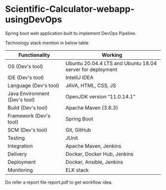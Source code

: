 # Scientific-Calculator-webapp-usingDevOps

Spring boot web application built to implement DevOps Pipeline.


Technology stack mention in below table

| Functionality    | Working       |
| ---------------  | ------------- |
| OS (Dev's tool)  | Ubuntu 20.04.4 LTS and Ubuntu 18.04 server for deployment |
| IDE (Dev's tool)     | IntelliJ IDEA  |
| Language (Dev's tool)  | JAVA, HTML, CSS, JS  |
| Java Environment (Dev's tool)  | OpenJDK version “11.0.14.1”  |
| Build (Dev's tool)     | Apache Maven (3.6.3)  |
| Framework (Dev's tool)  | Spring Boot  |
| SCM (Dev's tool)     | Git, GitHub  |
| Testing  | JUnit  |
| Integration    | Apache Maven, Jenkins  |
| Delivery     | Docker, Docker Hub, Jenkins  |
| Deployment  | Docker, Ansible, Jenkins  |
| Monitoring     | ELK stack  |


Do refer a report file report.pdf to get workflow idea.
